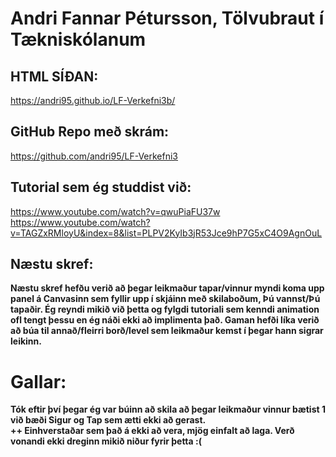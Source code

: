 # Andri Fannar Pétursson, Tölvubraut í Tækniskólanum  
## HTML SÍÐAN: 
https://andri95.github.io/LF-Verkefni3b/
## GitHub Repo með skrám:  
https://github.com/andri95/LF-Verkefni3  

## Tutorial sem ég studdist við:  
https://www.youtube.com/watch?v=qwuPiaFU37w  
https://www.youtube.com/watch?v=TAGZxRMloyU&index=8&list=PLPV2KyIb3jR53Jce9hP7G5xC4O9AgnOuL  

## Næstu skref:  
**Næstu skref hefðu verið að þegar leikmaður tapar/vinnur myndi koma upp panel á Canvasinn sem fyllir upp í skjáinn með skilaboðum,
Þú vannst/Þú tapaðir. Ég reyndi mikið við þetta og fylgdi tutoriali sem kenndi animation ofl tengt þessu en ég náði ekki að implimenta það.
Gaman hefði líka verið að búa til annað/fleirri borð/level sem leikmaður kemst í þegar hann sigrar leikinn.**  

# Gallar:  
**Tók eftir því þegar ég var búinn að skila að þegar leikmaður vinnur bætist 1 við bæði Sigur og Tap sem ætti ekki að gerast.  
++ Einhverstaðar sem það á ekki að vera, mjög einfalt að laga. Verð vonandi ekki dreginn mikið niður fyrir þetta :(**

